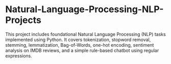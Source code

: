 # Natural-Language-Processing-NLP-Projects
This project includes foundational Natural Language Processing (NLP) tasks implemented using Python. It covers tokenization, stopword removal, stemming, lemmatization, Bag-of-Words, one-hot encoding, sentiment analysis on IMDB reviews, and a simple rule-based chatbot using regular expressions.
